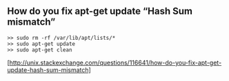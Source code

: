 ## How do you fix apt-get update “Hash Sum mismatch”

	>> sudo rm -rf /var/lib/apt/lists/*
	>> sudo apt-get update
	>> sudo apt-get clean

[http://unix.stackexchange.com/questions/116641/how-do-you-fix-apt-get-update-hash-sum-mismatch]
